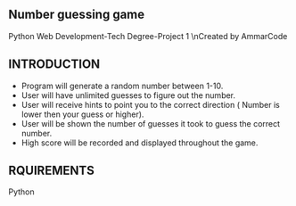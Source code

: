 Number guessing game 
--------------------
Python Web Development-Tech Degree-Project 1 
\nCreated by AmmarCode

INTRODUCTION
------------
- Program will generate a random number between 1-10.
- User will have unlimited guesses to figure out the number.
- User will receive hints to point you to the correct direction ( Number is lower then your guess or higher).
- User will be shown the number of guesses it took to guess the correct number.
- High score will be recorded and displayed throughout the game.


RQUIREMENTS
-----------
Python


